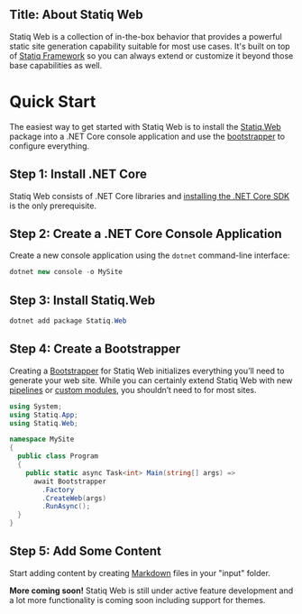 ﻿Title: About Statiq Web
---
Statiq Web is a collection of in-the-box behavior that provides a powerful static site generation capability suitable for most use cases. It's built on top of [Statiq Framework](/framework) so you can always extend or customize it beyond those base capabilities as well.

# Quick Start

The easiest way to get started with Statiq Web is to install the [Statiq.Web](https://www.nuget.org/packages/Statiq.Web) package into a .NET Core console application and use the [bootstrapper](/framework/usage/bootstrapper) to configure everything.

## Step 1: Install .NET Core

Statiq Web consists of .NET Core libraries and [installing the .NET Core SDK](https://dot.net) is the only prerequisite.

## Step 2: Create a .NET Core Console Application

Create a new console application using the `dotnet` command-line interface:

```csharp
dotnet new console -o MySite
```

## Step 3: Install Statiq.Web

```csharp
dotnet add package Statiq.Web
```

## Step 4: Create a Bootstrapper

Creating a [Bootstrapper](xref:bootstrapper) for Statiq Web initializes everything you’ll need to generate your web site. While you can certainly extend Statiq Web with new [pipelines](xref:defining-pipelines) or [custom modules](xref:writing-modules), you shouldn’t need to for most sites.

```csharp
using System;
using Statiq.App;
using Statiq.Web;

namespace MySite
{
  public class Program
  {
    public static async Task<int> Main(string[] args) =>
      await Bootstrapper
        .Factory
        .CreateWeb(args)
        .RunAsync();
  }
}
```

## Step 5: Add Some Content

Start adding content by creating [Markdown](xref:markdown) files in your "input" folder.

<div class="alert alert-info" role="alert">
  <strong>More coming soon!</strong> Statiq Web is still under active feature development and a lot more functionality is coming soon including support for themes.
</div>